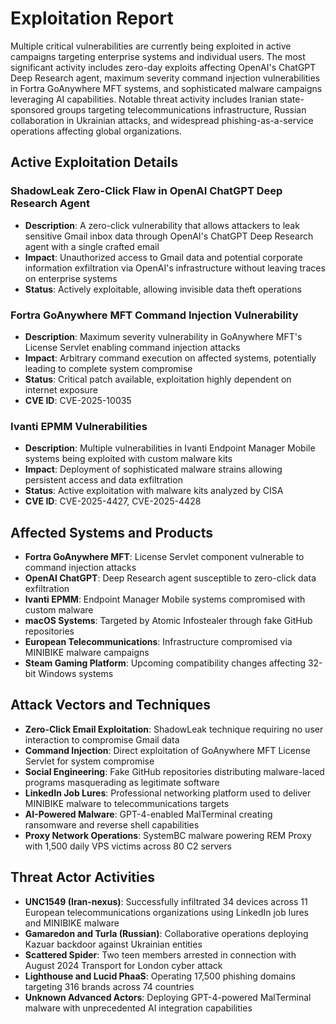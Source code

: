 # Exploitation Report

Multiple critical vulnerabilities are currently being exploited in active campaigns targeting enterprise systems and individual users. The most significant activity includes zero-day exploits affecting OpenAI's ChatGPT Deep Research agent, maximum severity command injection vulnerabilities in Fortra GoAnywhere MFT systems, and sophisticated malware campaigns leveraging AI capabilities. Notable threat activity includes Iranian state-sponsored groups targeting telecommunications infrastructure, Russian collaboration in Ukrainian attacks, and widespread phishing-as-a-service operations affecting global organizations.

## Active Exploitation Details

### ShadowLeak Zero-Click Flaw in OpenAI ChatGPT Deep Research Agent
- **Description**: A zero-click vulnerability that allows attackers to leak sensitive Gmail inbox data through OpenAI's ChatGPT Deep Research agent with a single crafted email
- **Impact**: Unauthorized access to Gmail data and potential corporate information exfiltration via OpenAI's infrastructure without leaving traces on enterprise systems
- **Status**: Actively exploitable, allowing invisible data theft operations

### Fortra GoAnywhere MFT Command Injection Vulnerability
- **Description**: Maximum severity vulnerability in GoAnywhere MFT's License Servlet enabling command injection attacks
- **Impact**: Arbitrary command execution on affected systems, potentially leading to complete system compromise
- **Status**: Critical patch available, exploitation highly dependent on internet exposure
- **CVE ID**: CVE-2025-10035

### Ivanti EPMM Vulnerabilities
- **Description**: Multiple vulnerabilities in Ivanti Endpoint Manager Mobile systems being exploited with custom malware kits
- **Impact**: Deployment of sophisticated malware strains allowing persistent access and data exfiltration
- **Status**: Active exploitation with malware kits analyzed by CISA
- **CVE ID**: CVE-2025-4427, CVE-2025-4428

## Affected Systems and Products

- **Fortra GoAnywhere MFT**: License Servlet component vulnerable to command injection attacks
- **OpenAI ChatGPT**: Deep Research agent susceptible to zero-click data exfiltration
- **Ivanti EPMM**: Endpoint Manager Mobile systems compromised with custom malware
- **macOS Systems**: Targeted by Atomic Infostealer through fake GitHub repositories
- **European Telecommunications**: Infrastructure compromised via MINIBIKE malware campaigns
- **Steam Gaming Platform**: Upcoming compatibility changes affecting 32-bit Windows systems

## Attack Vectors and Techniques

- **Zero-Click Email Exploitation**: ShadowLeak technique requiring no user interaction to compromise Gmail data
- **Command Injection**: Direct exploitation of GoAnywhere MFT License Servlet for system compromise
- **Social Engineering**: Fake GitHub repositories distributing malware-laced programs masquerading as legitimate software
- **LinkedIn Job Lures**: Professional networking platform used to deliver MINIBIKE malware to telecommunications targets
- **AI-Powered Malware**: GPT-4-enabled MalTerminal creating ransomware and reverse shell capabilities
- **Proxy Network Operations**: SystemBC malware powering REM Proxy with 1,500 daily VPS victims across 80 C2 servers

## Threat Actor Activities

- **UNC1549 (Iran-nexus)**: Successfully infiltrated 34 devices across 11 European telecommunications organizations using LinkedIn job lures and MINIBIKE malware
- **Gamaredon and Turla (Russian)**: Collaborative operations deploying Kazuar backdoor against Ukrainian entities
- **Scattered Spider**: Two teen members arrested in connection with August 2024 Transport for London cyber attack
- **Lighthouse and Lucid PhaaS**: Operating 17,500 phishing domains targeting 316 brands across 74 countries
- **Unknown Advanced Actors**: Deploying GPT-4-powered MalTerminal malware with unprecedented AI integration capabilities